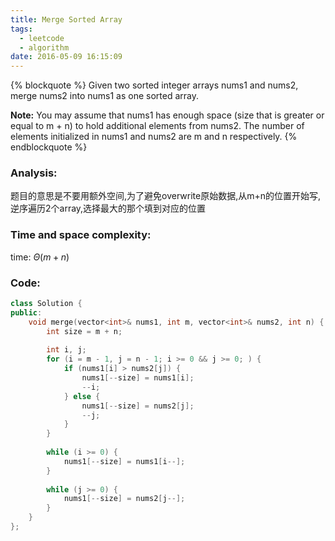 ```yaml
---
title: Merge Sorted Array
tags:
  - leetcode
  - algorithm
date: 2016-05-09 16:15:09
---
```

{% blockquote %}
Given two sorted integer arrays nums1 and nums2, merge nums2 into nums1 as one sorted array.

**Note:**
You may assume that nums1 has enough space (size that is greater or equal to m + n) to hold additional elements from nums2. The number of elements initialized in nums1 and nums2 are m and n respectively.
{% endblockquote %}
<!-- more -->
### Analysis:
题目的意思是不要用额外空间,为了避免overwrite原始数据,从m+n的位置开始写,逆序遍历2个array,选择最大的那个填到对应的位置
### Time and space complexity:
time: $\Theta (m+n)$
### Code:
```cpp
class Solution {
public:
    void merge(vector<int>& nums1, int m, vector<int>& nums2, int n) {
        int size = m + n;
        
        int i, j;
        for (i = m - 1, j = n - 1; i >= 0 && j >= 0; ) {
            if (nums1[i] > nums2[j]) {
                nums1[--size] = nums1[i];
                --i;
            } else {
                nums1[--size] = nums2[j];
                --j;
            }
        }
        
        while (i >= 0) {
            nums1[--size] = nums1[i--];
        }
        
        while (j >= 0) {
            nums1[--size] = nums2[j--];
        }
    }
};
```
